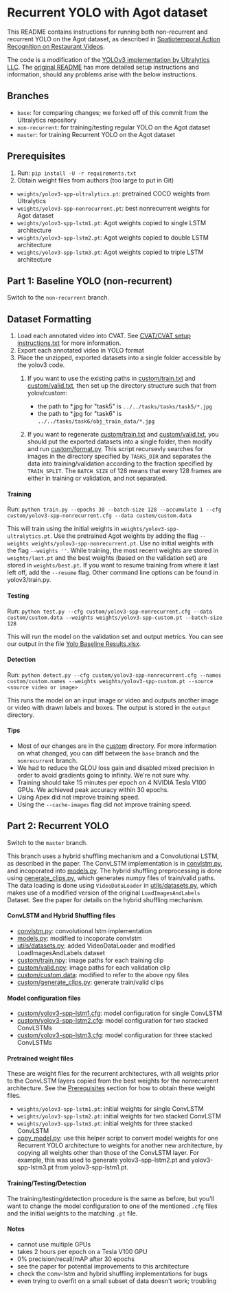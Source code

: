 # Recurrent YOLO with Agot dataset

This README contains instructions for running both non-recurrent and recurrent YOLO on the Agot dataset, as described in [Spatiotemporal Action Recognition on Restaurant Videos](spatiotemporal-action-recognition-on-restaurant-videos-2020.pdf).

The code is a modification of the [YOLOv3 implementation by Ultralytics LLC](https://github.com/ultralytics/yolov3). The [original README](README-ultralytics.md) has more detailed setup instructions and information, should any problems arise with the below instructions.

## Branches

- `base`: for comparing changes; we forked off of this commit from the Ultralytics repository
- `non-recurrent`: for training/testing regular YOLO on the Agot dataset
- `master`: for training Recurrent YOLO on the Agot dataset

## Prerequisites

1. Run: `pip install -U -r requirements.txt`
2. Obtain weight files from authors (too large to put in Git)
- `weights/yolov3-spp-ultralytics.pt`: pretrained COCO weights from Ultralytics
- `weights/yolov3-spp-nonrecurrent.pt`: best nonrecurrent weights for Agot dataset
- `weights/yolov3-spp-lstm1.pt`: Agot weights copied to single LSTM architecture
- `weights/yolov3-spp-lstm2.pt`: Agot weights copied to double LSTM architecture
- `weights/yolov3-spp-lstm3.pt`: Agot weights copied to triple LSTM architecture

## Part 1: Baseline YOLO (non-recurrent)
Switch to the `non-recurrent` branch.

## Dataset Formatting

1. Load each annotated video into CVAT. See [CVAT/CVAT setup instructions.txt](CVAT/CVAT%20setup%20instructions.txt) for more information.
2. Export each annotated video in YOLO format
3. Place the unzipped, exported datasets into a single folder accessible by the yolov3 code.
    1. If you want to use the existing paths in [custom/train.txt](custom/train.txt) and [custom/valid.txt](custom/valid.txt), then set up the directory structure such that from yolov/custom:
        * the path to \*.jpg for "task5" is `../../tasks/tasks/task5/*.jpg`
        * the path to \*.jpg for "task6" is `../../tasks/task6/obj_train_data/*.jpg`

    2. If you want to regenerate [custom/train.txt](custom/train.txt) and [custom/valid.txt](custom/valid.txt), you should put the exported datasets into a single folder, then modify and run [custom/format.py](custom/format.py). This script recursevly searches for images in the directory specified by `TASKS_DIR` and separates the data into training/validation according to the fraction specified by `TRAIN_SPLIT`. The `BATCH_SIZE` of 128 means that every 128 frames are either in training or validation, and not separated.

#### Training
Run: `python train.py --epochs 30 --batch-size 128 --accumulate 1 --cfg custom/yolov3-spp-nonrecurrent.cfg --data custom/custom.data`

This will train using the initial weights in `weights/yolov3-spp-ultralytics.pt`. Use the pretrained Agot weights by adding the flag `--weights weights/yolov3-spp-nonrecurrent.pt`. Use no initial weights with the flag `--weights ''`. While training, the most recent weights are stored in `weights/last.pt` and the best weights (based on the validation set) are stored in `weights/best.pt`. If you want to resume training from where it last left off, add the `--resume` flag. Other command line options can be found in yolov3/train.py.

#### Testing
Run: `python test.py --cfg custom/yolov3-spp-nonrecurrent.cfg --data custom/custom.data --weights weights/yolov3-spp-custom.pt --batch-size 128`

This will run the model on the validation set and output metrics. You can see our output in the file [Yolo Baseline Results.xlsx](Yolo%20Baseline%20Results.xlsx).

#### Detection
Run: `python detect.py --cfg custom/yolov3-spp-nonrecurrent.cfg --names custom/custom.names --weights weights/yolov3-spp-custom.pt --source <source video or image>`

This runs the model on an input image or video and outputs another image or video with drawn labels and boxes. The output is stored in the `output` directory.

#### Tips
- Most of our changes are in the [custom](custom) directory. For more information on what changed, you can diff between the `base` branch and the `nonrecurrent` branch.
- We had to reduce the GLOU loss gain and disabled mixed precision in order to avoid gradients going to infinity. We're not sure why.
- Training should take 15 minutes per epoch on 4 NVIDIA Tesla V100 GPUs. We achieved peak accuracy within 30 epochs.
- Using Apex did not improve training speed.
- Using the `--cache-images` flag did not improve training speed.

## Part 2: Recurrent YOLO
Switch to the `master` branch.

This branch uses a hybrid shuffling mechanism and a Convolutional LSTM, as described in the paper. The ConvLSTM implementation is in [convlstm.py](convlstm.py), and incoporated into [models.py](models.py). The hybrid shuffling preprocessing is done using [generate_clips.py](generate_clips.py), which generates numpy files of train/valid paths. The data loading is done using `VideoDataLoader` in [utils/datasets.py](utils/datasets.py), which makes use of a modified version of the original `LoadImagesAndLabels` Dataset. See the paper for details on the hybrid shuffling mechanism.

#### ConvLSTM and Hybrid Shuffling files
- [convlstm.py](convlstm.py): convolutional lstm implementation
- [models.py](models.py): modified to incoporate convlstm
- [utils/datasets.py](utils/datasets.py): added VideoDataLoader and modified LoadImagesAndLabels dataset
- [custom/train.npy](custom/train.npy): image paths for each training clip
- [custom/valid.npy](custom/valid.npy): image paths for each validation clip
- [custom/custom.data](custom/custom.data): modified to refer to the above npy files
- [custom/generate_clips.py](custom/generate_clips.py): generate train/valid clips

#### Model configuration files
- [custom/yolov3-spp-lstm1.cfg](custom/yolov3-spp-lstm1.cfg): model configuration for single ConvLSTM
- [custom/yolov3-spp-lstm2.cfg](custom/yolov3-spp-lstm2.cfg): model configuration for two stacked ConvLSTMs
- [custom/yolov3-spp-lstm3.cfg](custom/yolov3-spp-lstm3.cfg): model configuration for three stacked ConvLSTMs

#### Pretrained weight files
These are weight files for the recurrent architectures, with all weights prior to the ConvLSTM layers copied from the best weights for the nonrecurrent architecture. See the [Prerequisites](#Prerequisites) section for how to obtain these weight files.

- `weights/yolov3-spp-lstm1.pt`: initial weights for single ConvLSTM
- `weights/yolov3-spp-lstm2.pt`: initial weights for two stacked ConvLSTM
- `weights/yolov3-spp-lstm3.pt`: initial weights for three stacked ConvLSTM
- [copy_model.py](copy_model.py): use this helper script to convert model weights for one Recurrent YOLO architecture to weights for another new architecture, by copying all weights other than those of the ConvLSTM layer. For example, this was used to generate yolov3-spp-lstm2.pt and yolov3-spp-lstm3.pt from yolov3-spp-lstm1.pt.

#### Training/Testing/Detection
The training/testing/detection procedure is the same as before, but you'll want to change the model configuration to one of the mentioned `.cfg` files and the initial weights to the matching `.pt` file.

#### Notes
- cannot use multiple GPUs
- takes 2 hours per epoch on a Tesla V100 GPU
- 0% precision/recall/mAP after 30 epochs
- see the paper for potential improvements to this architecture
- check the conv-lstm and hybrid shuffling implementations for bugs
- even trying to overfit on a small subset of data doesn't work; troubling
